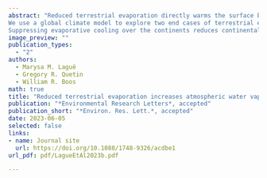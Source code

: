 ```yaml
---
abstract: "Reduced terrestrial evaporation directly warms the surface by reducing latent cooling, but also indirectly modifies surface climate by altering atmospheric processes. 
We use a global climate model to explore two end cases of terrestrial evaporation, comparing the climate of SwampLand, a world where land is always fully saturated with water, to that of DesertLand, where land is always completely lacking in soil moisture. When we suppress evaporation to create a desert-like planet, we find that temperatures increase and precipitation decreases in the global mean. We find an increase in atmospheric water vapor over both land and ocean in the DesertLand simulation. 
Suppressing evaporative cooling over the continents reduces continental cloud cover, allowing more energy input to the surface and increasing surface moist static energy over land. The residence time of atmospheric water vapor increases by about 50 percent. Atmospheric feedbacks such as changes in air temperatures and cloud cover contribute larger changes to the terrestrial surface energy budget than the direct effect of suppressed evaporation alone. Without the cloud feedback, the land surface still warms with suppressed land evaporation, but total atmospheric water vapor decreases, and the anomalous atmospheric circulations over the continents are much shallower than in simulations with cloud changes; that is, the cloud feedback changes the sign of the water vapor response. This highlights the importance of accounting for atmospheric feedbacks when exploring land surface change impacts on the climate system."
image_preview: ""
publication_types:
  - "2"
authors:
  - Marysa M. Laguë
  - Gregory R. Quetin
  - William R. Boos
math: true
title: "Reduced terrestrial evaporation increases atmospheric water vapor by generating cloud feedbacks"
publication: "*Environmental Research Letters*, accepted"
publication_short: "*Environ. Res. Lett.*, accepted"
date: 2023-06-05
selected: false
links:
- name: Journal site
  url: https://doi.org/10.1088/1748-9326/acdbe1
url_pdf: pdf/LagueEtAl2023b.pdf

---
```

